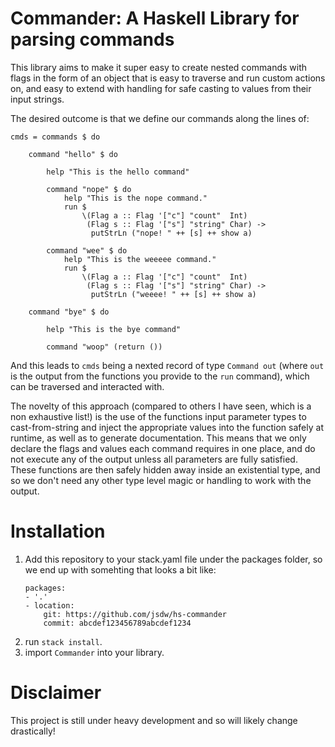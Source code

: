 # Commander: A Haskell Library for parsing commands

This library aims to make it super easy to create nested commands with flags in the form of an object that is easy to traverse and run custom actions on, and easy to extend with handling for safe casting to values from their input strings.

The desired outcome is that we define our commands along the lines of:

```
cmds = commands $ do

    command "hello" $ do

        help "This is the hello command"

        command "nope" $ do
            help "This is the nope command."
            run $
                \(Flag a :: Flag '["c"] "count"  Int)
                 (Flag s :: Flag '["s"] "string" Char) ->
                  putStrLn ("nope! " ++ [s] ++ show a)

        command "wee" $ do
            help "This is the weeeee command."
            run $
                \(Flag a :: Flag '["c"] "count"  Int)
                 (Flag s :: Flag '["s"] "string" Char) ->
                  putStrLn ("weeee! " ++ [s] ++ show a)

    command "bye" $ do

        help "This is the bye command"

        command "woop" (return ())
```

And this leads to `cmds` being a nexted record of type `Command out` (where `out` is the output from the functions you provide to the `run` command), which can be traversed and interacted with.

The novelty of this approach (compared to others I have seen, which is a non exhaustive list!) is the use of the functions input parameter types to cast-from-string and inject the appropriate values into the function safely at runtime, as well as to generate documentation. This means that we only declare the flags and values each command requires in one place, and do not execute any of the output unless all parameters are fully satisfied. These functions are then safely hidden away inside an existential type, and so we don't need any other type level magic or handling to work with the output.

# Installation

1. Add this repository to your stack.yaml file under the packages folder, so we end up with somehting that looks a bit like:
   ```
   packages:
   - '.'
   - location:
       git: https://github.com/jsdw/hs-commander
       commit: abcdef123456789abcdef1234
   ```
2. run `stack install`.
3. import `Commander` into your library.

# Disclaimer

This project is still under heavy development and so will likely change drastically!